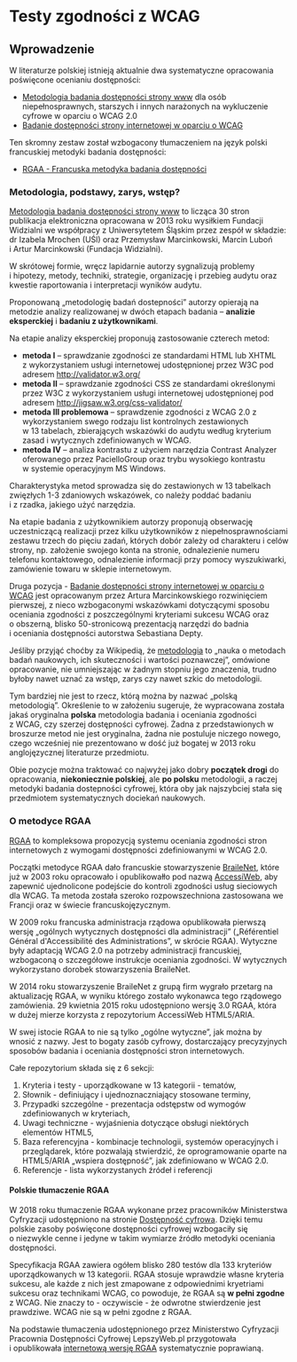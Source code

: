 # Testy zgodności z WCAG
## Wprowadzenie
W literaturze polskiej istnieją aktualnie dwa systematyczne opracowania poświęcone ocenianiu dostępności:

- [Metodologia badania dostępności strony www](http://www.pad.widzialni.org/index.php?p=new&idg=mg,12&id=637) dla osób niepełnosprawnych, starszych i innych narażonych na wykluczenie cyfrowe w&nbsp;oparciu o&nbsp;WCAG 2.0
- [Badanie dostępności strony internetowej w oparciu o WCAG](http://www.widzialni.org/badanie-dostepnosci-strony-www-w-oparciu-o-wcag,new,mg,5,254)

Ten skromny zestaw został wzbogacony tłumaczeniem na język polski francuskiej metodyki badania dostępności:

- [RGAA - Francuska metodyka badania dostępności](https://www.gov.pl/web/dostepnosc-cyfrowa/francuska-metodyka-badania-dostepnosci-rgaa)

### Metodologia, podstawy, zarys, wstęp?

[Metodologia badania dostępności strony www](http://www.pad.widzialni.org/index.php?p=new&idg=mg,12&id=637) to licząca 30 stron publikacja elektroniczna opracowana w 2013 roku wysiłkiem Fundacji Widzialni we współpracy z&nbsp;Uniwersytetem Śląskim przez zespół w składzie: dr Izabela Mrochen (UŚl) oraz Przemysław Marcinkowski, Marcin Luboń i&nbsp;Artur Marcinkowski (Fundacja Widzialni). 

W skrótowej formie, wręcz lapidarnie autorzy sygnalizują problemy i&nbsp;hipotezy, metody, techniki, strategie, organizację i&nbsp;przebieg audytu oraz kwestie raportowania i&nbsp;interpretacji wyników audytu. 

Proponowaną „metodologię badań dostepności” autorzy opierają na metodzie analizy realizowanej w&nbsp;dwóch etapach badania – **analizie eksperckiej** i **badaniu z użytkownikami**. 

Na etapie analizy eksperckiej proponują zastosowanie czterech metod: 

- **metoda I** – sprawdzanie zgodności ze standardami HTML lub XHTML z&nbsp;wykorzystaniem usługi internetowej udostępnionej przez W3C pod adresem http://validator.w3.org/
- **metoda II** – sprawdzanie zgodności CSS ze standardami określonymi przez W3C z&nbsp;wykorzystaniem usługi internetowej udostępnionej pod adresem http://jigsaw.w3.org/css-validator/  
- **metoda III problemowa** – sprawdzenie zgodności z WCAG 2.0 z wykorzystaniem swego rodzaju list kontrolnych zestawionych w&nbsp;13&nbsp;tabelach, zbierających wskazówki do audytu według kryterium zasad i&nbsp;wytycznych zdefiniowanych w&nbsp;WCAG.
- **metoda IV** – analiza kontrastu z&nbsp;użyciem narzędzia Contrast Analyzer oferowanego przez PacielloGroup oraz trybu wysokiego kontrastu w&nbsp;systemie operacyjnym MS Windows.      

Charakterystyka metod sprowadza się do zestawionych w&nbsp;13&nbsp;tabelkach zwięzłych 1-3 zdaniowych wskazówek, co należy poddać badaniu i&nbsp;z&nbsp;rzadka, jakiego użyć narzędzia.

Na etapie badania z użytkownikiem autorzy proponują obserwację uczestniczącą realizacji przez kilku użytkowników z&nbsp;niepełnosprawnościami zestawu  trzech do pięciu zadań, których dobór zależy od charakteru i&nbsp;celów strony, np. założenie swojego konta na stronie, odnalezienie numeru telefonu kontaktowego, odnalezienie informacji przy pomocy wyszukiwarki, zamówienie towaru w&nbsp;sklepie internetowym.

Druga pozycja - [Badanie dostępności strony internetowej w oparciu o WCAG](http://www.widzialni.org/badanie-dostepnosci-strony-www-w-oparciu-o-wcag,new,mg,5,254) jest opracowanym przez Artura Marcinkowskiego rozwinięciem pierwszej, z&nbsp;nieco wzbogaconymi wskazówkami dotyczącymi sposobu oceniania zgodności z&nbsp;poszczególnymi kryteriami sukcesu WCAG oraz o&nbsp;obszerną, blisko 50-stronicową prezentacją narzędzi do badnia i&nbsp;oceniania dostępności autorstwa Sebastiana Depty. 

Jeśliby przyjąć choćby za Wikipedią, że [metodologia](https://pl.wikipedia.org/wiki/Metodologia) to „nauka o&nbsp;metodach badań naukowych, ich skuteczności i&nbsp;wartości poznawczej”, omówione opracowanie, nie umniejszając w&nbsp;żadnym stopniu jego znaczenia, trudno byłoby nawet uznać za wstęp, zarys czy nawet szkic do metodologii. 

Tym bardziej nie jest to rzecz, którą można by nazwać „polską metodologią”. Określenie to w&nbsp;założeniu sugeruje, że wypracowana została jakaś oryginalna **polska** metodologia badania i&nbsp;oceniania zgodności z&nbsp;WCAG, czy szerzej dostępności cyfrowej. Żadna z&nbsp;przedstawionych w broszurze metod nie jest oryginalna, żadna nie postuluje niczego nowego, czego wcześniej nie prezentowano w&nbsp;dość już bogatej w&nbsp;2013 roku anglojęzycznej literaturze przedmiotu.

Obie pozycje można traktować co najwyżej jako dobry **początek drogi** do opracowania, **niekoniecznie polskiej**, ale **po polsku**  metodologii, a&nbsp;raczej metodyki badania dostepności cyfrowej, która oby jak najszybciej stała się przedmiotem systematycznych dociekań naukowych.

### O metodyce RGAA
[RGAA](https://www.gov.pl/web/dostepnosc-cyfrowa/francuska-metodyka-badania-dostepnosci-rgaa) to kompleksowa propozycją systemu oceniania zgodności stron internetowych z wymogami dostępności zdefiniowanymi w WCAG 2.0. 

Początki metodyce RGAA dało francuskie stowarzyszenie [BraileNet](https://www.braillenet.org/), które już w 2003 roku opracowało i opublikowałło pod nazwą [AccessiWeb](https://www.braillenet.org/accessibilite-numerique/cadre-technique/), aby zapewnić ujednolicone podejście do kontroli zgodności usług sieciowych dla WCAG. Ta metoda została szeroko rozpowszechniona zastosowana we Francji oraz w&nbsp;świecie francuskojęzycznym.

W 2009 roku francuska administracja rządowa opublikowała pierwszą wersję „ogólnych wytycznych dostępności dla administracji” („Référentiel Général d'Accessibilité des Administrations”, w&nbsp;skrócie RGAA). Wytyczne były adaptacją WCAG 2.0 na potrzeby administracji francuskiej, wzbogaconą o&nbsp;szczegółowe instrukcje oceniania zgodności. W&nbsp;wytycznych wykorzystano dorobek stowarzyszenia BraileNet.

W 2014 roku stowarzyszenie BraileNet z grupą firm wygrało przetarg na aktualizację RGAA, w wyniku którego zostało wykonawca tego rządowego zamówienia. 29 kwietnia 2015 roku udostępniono wersję 3.0 RGAA, która w&nbsp;dużej mierze korzysta z&nbsp;repozytorium AccessiWeb HTML5/ARIA.   

W swej istocie RGAA to nie są tylko „ogólne wytyczne”, jak można by wnosić z&nbsp;nazwy. Jest to bogaty zasób cyfrowy, dostarczający precyzyjnych sposobów badania i&nbsp;oceniania dostępności stron internetowych.

Całe repozytorium składa się z 6 sekcji:

1. Kryteria i testy - uporządkowane w 13 kategorii - tematów,
2. Słownik - definiujący i ujednoznaczniający stosowane terminy,
3. Przypadki szczególne - prezentacja odstępstw od wymogów zdefiniowanych w kryteriach,
4. Uwagi techniczne - wyjaśnienia dotyczące obsługi niektórych elementów HTML5,
5. Baza referencyjna - kombinacje technologii, systemów operacyjnych i przeglądarek, które pozwalają stwierdzić, że oprogramowanie oparte na HTML5/ARIA „wspiera dostępność”, jak zdefiniowano w&nbsp;WCAG 2.0.
6. Referencje - lista wykorzystanych źródeł i referencji

#### Polskie tłumaczenie RGAA 

W 2018 roku tłumaczenie RGAA wykonane przez pracowników Ministerstwa Cyfryzacji udostępniono na stronie [Dostępność cyfrowa](https://www.gov.pl/web/dostepnosc-cyfrowa/francuska-metodyka-badania-dostepnosci-rgaa). Dzięki temu polskie zasoby poświęcone dostępności cyfrowej wzbogaciły się o&nbsp;niezwykle cenne i&nbsp;jedyne w&nbsp;takim wymiarze źródło metodyki oceniania dostępności.

Specyfikacja RGAA zawiera ogółem blisko 280 testów dla 133 kryteriów uporządkowanych w&nbsp;13 kategorii. RGAA stosuje wprawdzie własne kryteria sukcesu, ale każde z&nbsp;nich jest zmapowane z&nbsp;odpowiednimi kryetriami sukcesu oraz technikami WCAG, co powoduje, że RGAA są **w pełni zgodne** z WCAG. Nie znaczy to - oczywiscie - że odwrotne stwierdzenie jest prawdziwe. WCAG nie są w pełni zgodne z RGAA.

Na podstawie tłumaczenia udostępnionego przez Ministerstwo Cyfryzacji Pracownia Dostępności Cyfrowej LepszyWeb.pl przygotowała i&nbsp;opublikowała [internetową wersję RGAA](https://rgaa.lepszyweb.pl) systematycznie poprawianą.
   








